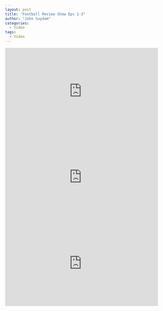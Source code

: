 ```yaml
---
layout: post
title: "Football Review Show Eps 1-3"
author: "John Suydam"
categories:
  - Video
tags:
  - Video
---
```


<div style="overflow:hidden;padding-bottom:56.25%;position:relative;height:0;">
<iframe style="left:0;top:0;height:100%;width:100%;position:absolute;" width="560" height="315" src="https://www.youtube.com/embed/P8rc-J-olYY?showinfo=0" frameborder="0" allow="accelerometer; autoplay; encrypted-media; gyroscope; picture-in-picture" allowfullscreen></iframe>
</div>

<div style="overflow:hidden;padding-bottom:56.25%;position:relative;height:0;">
<iframe style="left:0;top:0;height:100%;width:100%;position:absolute;" width="560" height="315" src="https://www.youtube.com/embed/MK41sMrVj7s?showinfo=0" frameborder="0" allow="accelerometer; autoplay; encrypted-media; gyroscope; picture-in-picture" allowfullscreen></iframe>
</div>

<div style="overflow:hidden;padding-bottom:56.25%;position:relative;height:0;">
<iframe style="left:0;top:0;height:100%;width:100%;position:absolute;" width="560" height="315" src="https://www.youtube.com/embed/duxvxkfJIY0?showinfo=0" frameborder="0" allow="accelerometer; autoplay; encrypted-media; gyroscope; picture-in-picture" allowfullscreen></iframe>
</div>
